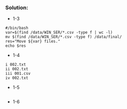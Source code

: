 ### Solution: 
- 1-3  
```shell
#/bin/bash
var=$(find /data/WIN_SER/*.csv -type f | wc -l)
mv $(find /data/WIN_SER/*.csv -type f) /data/final/
res="Move ${var} files."
echo $res
```

- 1-4  
```
i 002.txt
ii 002.txt
iii 001.csv
iv 002.txt
```

- 1-5  
```

```

- 1-6  
```

```